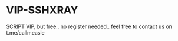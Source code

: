 # VIP-SSHXRAY
SCRIPT VIP, but free..  no register needed.. feel free to contact us on t.me/callmeasle
